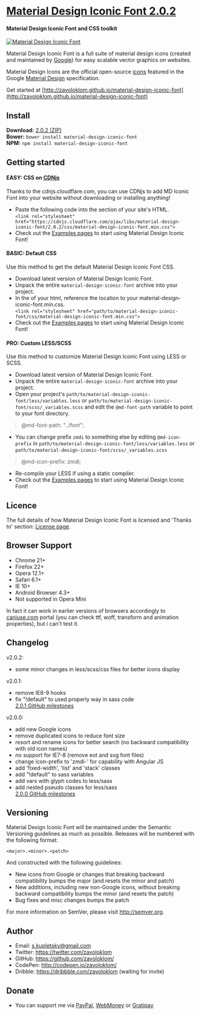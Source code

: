 # [Material Design Iconic Font 2.0.2](http://zavoloklom.github.io/material-design-iconic-font)
#### Material Design Iconic Font and CSS toolkit

[![Material Design Iconic Font](http://zavoloklom.github.io/material-design-iconic-font/img/Material-Design-Iconic-Font.png)](http://zavoloklom.github.io/material-design-iconic-font/)

Material Design Iconic Font is a full suite of material design icons (created and maintained by [Google](https://github.com/google/material-design-icons)) for easy scalable vector graphics on websites.

Material Design Icons are the official open-source [icons](http://www.google.com/design/spec/resources/sticker-sheets.html#sticker-sheets-components) featured in the Google [Material Design](http://www.google.com/design/spec) specification.

Get started at [http://zavoloklom.github.io/material-design-iconic-font](http://zavoloklom.github.io/material-design-iconic-font)

## Install
**Download:**    [2.0.2 (ZIP)](https://github.com/zavoloklom/material-design-iconic-font/releases/download/2.0.2/material-design-iconic-font.zip)   
**Bower:**       `bower install material-design-iconic-font`   
**NPM:**         `npm install material-design-iconic-font`

## Getting started
#### EASY: CSS on [CDNjs](https://github.com/cdnjs/cdnjs)
Thanks to the cdnjs.cloudflare.com, you can use CDNjs to add MD Iconic Font into your website without downloading or installing anything!   
- Paste the following code into the <head> section of your site's HTML.  
`<link rel="stylesheet" href="https://cdnjs.cloudflare.com/ajax/libs/material-design-iconic-font/2.0.2/css/material-design-iconic-font.min.css">`   
- Check out the [Examples pages](http://zavoloklom.github.io/material-design-iconic-font/examples.html) to start using Material Design Iconic Font!   

#### BASIC: Default CSS
Use this method to get the default Material Design Iconic Font CSS.   
- Download latest version of Material Design Iconic Font.   
- Unpack the entire `material-design-iconic-font` archive into your project.   
- In the <head> of your html, reference the location to your material-design-iconic-font.min.css.   
`<link rel="stylesheet" href="path/to/material-design-iconic-font/css/material-design-iconic-font.min.css">`   
- Check out the [Examples pages](http://zavoloklom.github.io/material-design-iconic-font/examples.html) to start using Material Design Iconic Font!   

#### PRO: Custom LESS/SCSS
Use this method to customize Material Design Iconic Font using LESS or SCSS.   
- Download latest version of Material Design Iconic Font.   
- Unpack the entire `material-design-iconic-font` archive into your project.   
- Open your project's `path/to/material-design-iconic-font/less/variables.less` or `path/to/material-design-iconic-font/scss/_variables.scss` and edit the `@md-font-path` variable to point to your font directory.   

> @md-font-path:   "../font";

- You can change prefix `zmdi` to something else by editing `@md-icon-prefix` in `path/to/material-design-iconic-font/less/variables.less` or `path/to/material-design-iconic-font/scss/_variables.scss`

> @md-icon-prefix:       zmdi;

- Re-compile your LESS if using a static compiler.
- Check out the [Examples pages](http://zavoloklom.github.io/material-design-iconic-font/examples.html) to start using Material Design Iconic Font!

## Licence
The full details of how Material Design Iconic Font is licensed and 'Thanks to' section: [License page](http://zavoloklom.github.io/material-design-iconic-font/license.html).

## Browser Support
- Chrome 21+   
- Firefox 22+   
- Opera 12.1+   
- Safari 6.1+   
- IE 10+   
- Android Browser 4.3+   
- Not supported in Opera Mini   

In fact it can work in earlier versions of browsers accordingly to [caniuse.com](http://caniuse.com/) portal (you can check ttf, woff, transform and animation properties), but i can't test it.

## Changelog 
v2.0.2:   
- some minor changes in less/scss/css files for better icons display    

v2.0.1:   
- remove IE8-9 hooks   
- fix "!default" to used properly way in sass code   
[2.0.1 GitHub milestones](https://github.com/zavoloklom/material-design-iconic-font/issues?milestone=2&page=1&state=closed)

v2.0.0:   
- add new Google icons   
- remove duplicated icons to reduce font size   
- resort and rename icons for better search (no backward compatibility with old icon names)  
- no support for IE7-8 (remove eot and svg font files)   
- change icon-prefix to 'zmdi-' for capability with Angular JS   
- add 'fixed-width', 'list' and 'stack' classes  
- add "!default" to sass variables   
- add vars with glyph codes to less/sass   
- add nested pseudo classes for less/sass   
[2.0.0 GitHub milestones](https://github.com/zavoloklom/material-design-iconic-font/issues?milestone=3&page=1&state=closed)

## Versioning
Material Design Iconic Font will be maintained under the Semantic Versioning guidelines as much as possible. Releases will be numbered with the following format:

`<major>.<minor>.<patch>`

And constructed with the following guidelines:

* New icons from Google or changes that breaking backward compatibility bumps the major (and resets the minor and patch)
* New additions, including new non-Google icons, without breaking backward compatibility bumps the minor (and resets the patch)
* Bug fixes and misc changes bumps the patch

For more information on SemVer, please visit http://semver.org.

## Author
- Email: s.kupletsky@gmail.com
- Twitter: https://twitter.com/zavoloklom
- GitHub: https://github.com/zavoloklom/
- CodePen: http://codepen.io/zavoloklom/
- Dribble: https://dribbble.com/zavoloklom (waiting for invite)

## Donate
- You can support me via [PayPal](https://www.paypal.com/cgi-bin/webscr?cmd=_donations&business=s%2ekupletsky%40gmail%2ecom&lc=US&item_name=Material%20Design%20Iconic%20Font&currency_code=USD&bn=PP%2dDonationsBF%3abtn_donateCC_LG%2egif%3aNonHosted), [WebMoney](https://funding.webmoney.ru/material-design-iconic-font/donate) or [Gratipay](http://gratipay.com/zavoloklom/)